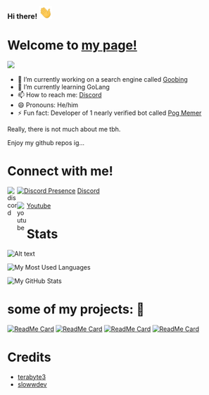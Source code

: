 ### Hi there! <img src="https://raw.githubusercontent.com/ABSphreak/ABSphreak/master/gifs/Hi.gif" width="30px">
# Welcome to [my page!](https://github.com/Random-1s)
![](https://komarev.com/ghpvc/?username=random-1s)

- 🔭 I’m currently working on a search engine called [Goobing](https://www.goobing.tk)
- 🌱 I’m currently learning GoLang
- 📫 How to reach me: [Discord](https://discord.gg/HQJypqJpsw)
- 😄 Pronouns: He/him
- ⚡ Fun fact: Developer of 1 nearly verified bot called [Pog Memer](https://dsc.gg/pogmemer)

Really, there is not much about me tbh.

Enjoy my github repos ig...

# Connect with me!
[![Discord Presence](https://lanyard-profile-readme.vercel.app/api/839514280251359292)](https://discord.com/users/839514280251359292)
<img align="left" alt="discord" width="22px" src="https://cdn.jsdelivr.net/npm/simple-icons@v3/icons/discord.svg" />[Discord](https://www.discord.com/users/839514280251359292)
<br>
<br>
<img align="left" alt="youtube" width="22px" src="https://cdn.jsdelivr.net/npm/simple-icons@v3/icons/youtube.svg" />[Youtube](https://www.youtube.com/c/paragonx)

# Stats
![Alt text](https://spotify-recently-played-readme.vercel.app/api?user=2ij9adivn5njhfsxz0ejpskld)

![My Most Used Languages](https://github-readme-stats.vercel.app/api/top-langs/?username=random-1s&theme=tokyonight&layout=compact)

![My GitHub Stats](https://github-readme-stats.vercel.app/api?username=random-1s&count_private=false&show_icons=true&theme=tokyonight)

# some of my projects: 🔨
[![ReadMe Card](https://github-readme-stats.vercel.app/api/pin/?username=random-1s&repo=pog-memer&theme=dark&)](https://github.com/Random-1s/Pog-Memer)
[![ReadMe Card](https://github-readme-stats.vercel.app/api/pin/?username=random-1s&repo=utilbot&theme=dark&)](https://github.com/Random-1s/utilbot)
[![ReadMe Card](https://github-readme-stats.vercel.app/api/pin/?username=random-1s&repo=discord.py-bot-template&theme=dark&)](https://github.com/Random-1s/discord.py-bot-template)
[![ReadMe Card](https://github-readme-stats.vercel.app/api/pin/?username=random-1s&repo=snake&theme=dark&)](https://github.com/Random-1s/Snake)

# Credits
* [terabyte3](https://github.com/terabyte3)
* [slowwdev](https://github.com/slowwdev)
